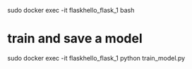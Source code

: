 sudo docker exec -it flaskhello_flask_1 bash

# train and save a model
sudo docker exec -it flaskhello_flask_1 python train_model.py